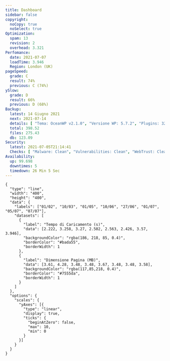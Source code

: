 ```yaml
---
title: Dashboard
sidebar: false
copyright:
  noCopy: true
  noSelect: true
Optimization:
  spam: 13
  revision: 2
  overhead: 3.321
Perfomance:
  date: 2021-07-07
  loadTime: 3.946
  Region: London (UK)
pageSpeed:
  grade: C
  result: 74%
  previous: C (74%)
ySlow:
  grade: D
  result: 66%
  previous: D (68%)
Backup:
  latest: 14 Giugno 2021
  next: 2021-07-14
  details: [ "Tema: OceanWP v2.1.0", "Versione WP: 5.7.2", "Plugins: 32", "Numero di Posts: 0", "Commenti Approvati: 0" ]
  total: 398.52
  files: 275.43
  db: 123.09
Security:
  latest: 2021-07-05T21:14:41
  Checks: [ "Malware: Clean", "Vulnerabilities: Clean", "WebTrust: Clean" ]
Availability:
  up: 99.698
  downtimes: 5
  timedown: 26 Min 5 Sec
---
```


<main class="container d-flex flex-justify-between flex-column flex-sm-row  flex-md-items-start">

<section
class="color-bg-secondary my-2 p-md-4 p-sm-2 border rounded col-sm-12 mx-1 col-md-8 flex-1">
<PerfomanceHeader />
<div class="d-flex flex-wrap flex-justify-around flex-sm-items-center">
<pageSpeed /> <ySlow />
</div>

<ChartBox>

```chart
{
  "type": "line",
  "width": "400",
  "height": "400",
  "data": {
    "labels": ["01/02", "10/03", "01/05", "10/06", "27/06", "01/07", "05/07", "07/07"],
    "datasets": [
      {
        "label": "Tempo di Caricamento (s)",
        "data": [2.222, 3.258, 3.27, 2.502, 2.563, 2.426, 3.57, 3.946],
        "backgroundColor": "rgba(186, 218, 85, 0.4)",
        "borderColor": "#bada55",
        "borderWidth": 1
      },
      {
        "label": "Dimensione Pagina (MB)",
        "data": [3.61, 4.28, 3.48, 3.48, 3.67, 3.48, 3.48, 3.58],
        "backgroundColor": "rgba(117,85,218, 0.4)",
        "borderColor": "#7555da",
        "borderWidth": 1
      }
    ]
  },
  "options": {
    "scales": {
      "yAxes": [{
        "type": "linear",
        "display": true,
        "ticks": {
          "beginAtZero": false,
          "max": 10,
          "min": 0
        }
      }]
    }
  }
}
```
</ChartBox>

<OptimizationWidget />

<DowntimeWidget class="col-sm-12 col-md-5" />


</section>


<section class="col-sm-12 col-md-3 mx-2">


<BackupCard />
<SecurityCard />

<ScanBot />

<UpdatesCard>

<PluginsTimeline />

</UpdatesCard>

</section>


</main>

<style>

div.theme-default-content:not(.custom) {
max-width: 100%;
}


</style>

